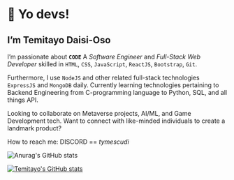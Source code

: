 <h1>👋 Yo devs!</h1>
<h2>I’m <b>Temitayo Daisi-Oso</b></h2>
<p>
  I’m passionate about <code><b>CODE</b></code> 
  A <i>Software Engineer</i> and <i>Full-Stack Web Developer</i> skilled in
  <code>HTML</code>, <code>CSS</code>, <code>JavaScript</code>, <code>ReactJS</code>, <code>Bootstrap</code>, <code>Git</code>.
</p>
<p>
  Furthermore, I use <code>NodeJS</code> and other related full-stack technologies <code>ExpressJS</code> and <code>MongoDB</code> daily.
  Currently learning technologies pertaining to Backend Engineering from C-programming
  language to Python, SQL, and all things API. 
</p>
<p>
  Looking to collaborate on Metaverse projects, AI/ML, and Game Development tech. 
  Want to connect with like-minded individuals to create a landmark product?
</p>
<p>
  How to reach me: DISCORD == <i>tymescudi</i>
</p>

![Anurag's GitHub stats](https://github-readme-stats.vercel.app/api?username=NairaMescudi&hide=contribs,prs)

[![Temitayo's GitHub stats](https://github-readme-stats.vercel.app/api?username=NairaMescudi)](https://github.com/anuraghazra/github-readme-stats)

<!---
NairaMescudi/NairaMescudi is a ✨ special ✨ repository because its `README.md` (this file) appears on your GitHub profile.
You can click the Preview link to take a look at your changes.
--->
